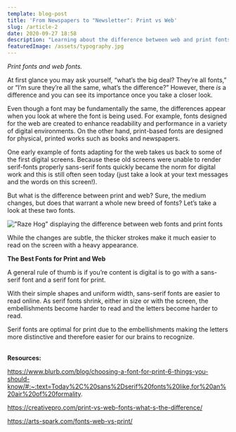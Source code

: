 ```yaml
---
template: blog-post
title: 'From Newspapers to "Newsletter": Print vs Web'
slug: /article-2
date: 2020-09-27 18:58
description: "Learning about the difference between web and print fonts! "
featuredImage: /assets/typography.jpg
---
```

*Print fonts and web fonts.*

At first glance you may ask yourself, “what’s the big deal? They’re all fonts,” or “I’m sure they’re all the same, what’s the difference?” However, there *is* a difference and you can see its importance once you take a closer look.

Even though a font may be fundamentally the same, the differences appear when you look at where the font is being used. For example, fonts designed for the web are created to enhance readability and performance in a variety of digital environments. On the other hand, print-based fonts are designed for physical, printed works such as books and newspapers.

One early example of fonts adapting for the web takes us back to some of the first digital screens. Because these old screens were unable to render serif-fonts properly sans-serif fonts quickly became the norm for digital work and this is still often seen today (just take a look at your text messages and the words on this screen!).

But what is the difference between print and web? Sure, the medium changes, but does that warrant a whole new breed of fonts? Let’s take a look at these two fonts.

!["Raze Hog" displaying the difference between web fonts and print fonts](/assets/raze-hog-example.jpg "Example of the difference between Web and Print typography (src: https://creativepro.com/print-vs-web-fonts-what-s-the-difference/)")

While the changes are subtle, the thicker strokes make it much easier to read on the screen with a heavy appearance.

**The Best Fonts for Print and Web**

A general rule of thumb is if you’re content is digital is to go with a sans-serif font and a serif font for print.

With their simple shapes and uniform width, sans-serif fonts are easier to read online. As serif fonts shrink, either in size or with the screen, the embellishments become harder to read and the letters become harder to read.

Serif fonts are optimal for print due to the embellishments making the letters more distinctive and therefore easier for our brains to recognize.



\
**Resources:**

<https://www.blurb.com/blog/choosing-a-font-for-print-6-things-you-should-know/#:~:text=Today%2C%20sans%2Dserif%20fonts%20like,for%20an%20air%20of%20formality>.

<https://creativepro.com/print-vs-web-fonts-what-s-the-difference/>

<https://arts-spark.com/fonts-web-vs-print/>